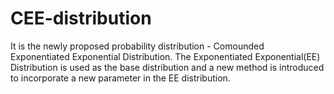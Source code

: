 # CEE-distribution
It is the newly proposed probability distribution  - Comounded Exponentiated Exponential Distribution. The Exponentiated Exponential(EE) Distribution is used as the base distribution and a new method is introduced to incorporate a new parameter in the EE distribution.

